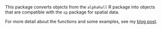 This package converts objects from the `alphahull` R package into objects that are compatible with the `sp` package for spatial data.

For more detail about the functions and some examples, see my [blog post](https://babichmorrowc.github.io/post/2019-03-18-alpha-hull/).
